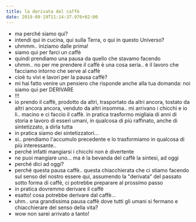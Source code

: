 ```yaml
---
title: la derivata del caffè
date: 2019-09-19T11:14:37.976+02:00
---
```


- ma perché siamo qui?
- intendi qui in cucina, qui sulla Terra, o qui in questo Universo?
- uhmmm.. iniziamo dalle prima!
- siamo qui per farci un caffè
- quindi prendiamo una pausa da quello che stavamo facendo
- uhmm.. no per me prendere il caffè è una cosa seria.. è il lavoro che facciamo intorno che serve al caffè
- cioè tu vivi e lavori per la pausa caffè?
- mi hai fatto venire un pensiero che risponde anche alla tua domanda: noi siamo qui per DERIVARE
- !!!
- io prendo il caffè, prodotto da altri, trasportato da altri ancora, tostato da altri ancora ancora, venduto da altri insomma.. mi arrivano i chicchi e io li.. macino e ci faccio il caffè. in pratica trasformo migliaia di anni di storia e lavoro di esseri umani, in qualcosa di più raffinato, anche di sintetizzato, a dirla tutta
- in pratica siamo dei sintetizzatori...
- si.. prendiamo l'accumulo precedente e lo trasformiamo in qualcosa di più interessante..
- perché infatti mangiarsi i chicchi non è divertente
- ne puoi mangiare uno... ma è la bevanda del caffè la sintesi, ad oggi
- perché dici ad oggi?
- perché questa pausa caffè.. questa chiacchierata che ci stiamo facendo sul senso del nostro essere qui, assumendo la "derivata" del passato sotto forma di caffè, ci potrebbe preparare al prossimo passo
- in pratica dovremmo derivare il caffè
- esatto! cosa potrebbe derivare dal caffè...
- uhm.. una grandissima pausa caffè dove tutti gli umani si fermano e chiacchierare del senso della vita?
- wow non sarei arrivato a tanto!
